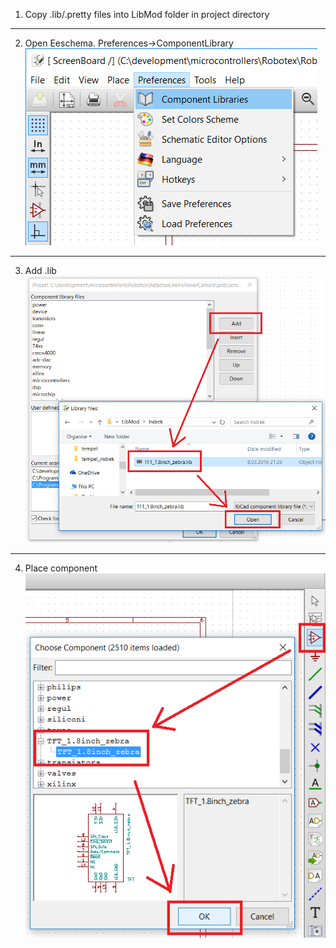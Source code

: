 

1. Copy .lib/.pretty files into LibMod folder in project directory  

---

2. Open Eeschema. Preferences->ComponentLibrary  
![open library dialog](https://raw.githubusercontent.com/indrekluuk/Notes/master/KiCad/images/AddLibrary_Eeschema_menu.png)

---

3. Add .lib  
![add .lib](https://raw.githubusercontent.com/indrekluuk/Notes/master/KiCad/images/AddLibrary_Eeschema_libraries.png)

---

4. Place component
![place component](https://raw.githubusercontent.com/indrekluuk/Notes/master/KiCad/images/AddLibrary_Eeschema_place.png)

